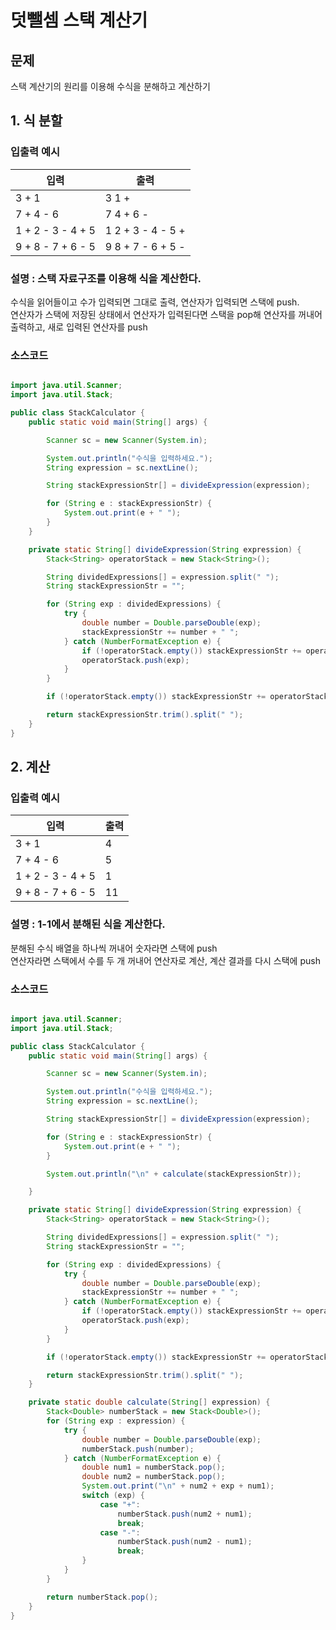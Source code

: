 # 덧뺄셈 스택 계산기
## 문제
스택 계산기의 원리를 이용해 수식을 분해하고 계산하기

## 1. 식 분할
### 입출력 예시

입력               | 출력                
----------------- | ----------------- 
3 + 1             | 3 1 +             
7 + 4 - 6         | 7 4 + 6 -         
1 + 2 - 3 - 4 + 5 | 1 2 + 3 - 4 - 5 + 
9 + 8 - 7 + 6 - 5 | 9 8 + 7 - 6 + 5 - 

### 설명 : 스택 자료구조를 이용해 식을 계산한다.
수식을 읽어들이고 수가 입력되면 그대로 출력, 연산자가 입력되면 스택에 push.  
연산자가 스택에 저장된 상태에서 연산자가 입력된다면 스택을 pop해 연산자를 꺼내어 출력하고, 새로 입력된 연산자를 push

### 소스코드
```java

import java.util.Scanner;
import java.util.Stack;

public class StackCalculator {
    public static void main(String[] args) {

        Scanner sc = new Scanner(System.in);

        System.out.println("수식을 입력하세요.");
        String expression = sc.nextLine();

        String stackExpressionStr[] = divideExpression(expression);

        for (String e : stackExpressionStr) {
            System.out.print(e + " ");
        }
    }

    private static String[] divideExpression(String expression) {
        Stack<String> operatorStack = new Stack<String>();

        String dividedExpressions[] = expression.split(" ");
        String stackExpressionStr = "";

        for (String exp : dividedExpressions) {
            try {
                double number = Double.parseDouble(exp);
                stackExpressionStr += number + " ";
            } catch (NumberFormatException e) {
                if (!operatorStack.empty()) stackExpressionStr += operatorStack.pop() + " ";
                operatorStack.push(exp);
            }
        }

        if (!operatorStack.empty()) stackExpressionStr += operatorStack.pop();

        return stackExpressionStr.trim().split(" ");
    }
}
```

## 2. 계산
### 입출력 예시

입력               | 출력                
----------------- | ----------------- 
3 + 1             | 4       
7 + 4 - 6         | 5  
1 + 2 - 3 - 4 + 5 | 1
9 + 8 - 7 + 6 - 5 | 11

### 설명 : 1-1에서 분해된 식을 계산한다.
분해된 수식 배열을 하나씩 꺼내어 숫자라면 스택에 push  
연산자라면 스택에서 수를 두 개 꺼내어 연산자로 계산, 계산 결과를 다시 스택에 push  

### 소스코드
```java

import java.util.Scanner;
import java.util.Stack;

public class StackCalculator {
    public static void main(String[] args) {

        Scanner sc = new Scanner(System.in);

        System.out.println("수식을 입력하세요.");
        String expression = sc.nextLine();

        String stackExpressionStr[] = divideExpression(expression);

        for (String e : stackExpressionStr) {
            System.out.print(e + " ");
        }

        System.out.println("\n" + calculate(stackExpressionStr));

    }

    private static String[] divideExpression(String expression) {
        Stack<String> operatorStack = new Stack<String>();

        String dividedExpressions[] = expression.split(" ");
        String stackExpressionStr = "";

        for (String exp : dividedExpressions) {
            try {
                double number = Double.parseDouble(exp);
                stackExpressionStr += number + " ";
            } catch (NumberFormatException e) {
                if (!operatorStack.empty()) stackExpressionStr += operatorStack.pop() + " ";
                operatorStack.push(exp);
            }
        }

        if (!operatorStack.empty()) stackExpressionStr += operatorStack.pop();

        return stackExpressionStr.trim().split(" ");
    }

    private static double calculate(String[] expression) {
        Stack<Double> numberStack = new Stack<Double>();
        for (String exp : expression) {
            try {
                double number = Double.parseDouble(exp);
                numberStack.push(number);
            } catch (NumberFormatException e) {
                double num1 = numberStack.pop();
                double num2 = numberStack.pop();
                System.out.print("\n" + num2 + exp + num1);
                switch (exp) {
                    case "+":
                        numberStack.push(num2 + num1);
                        break;
                    case "-":
                        numberStack.push(num2 - num1);
                        break;
                }
            }
        }

        return numberStack.pop();
    }
}
```